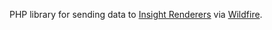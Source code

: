 
PHP library for sending data to [Insight Renderers](http://github.com/cadorn/insight/tree/master/meta/renderer/) via [Wildfire](http://github.com/cadorn/wildfire).
